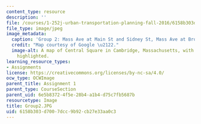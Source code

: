 ```yaml
---
content_type: resource
description: ''
file: /courses/1-252j-urban-transportation-planning-fall-2016/6158b303d7007dcc9b92cb27e33aa0c3_Group2.JPG
file_type: image/jpeg
image_metadata:
  caption: 'Group 2: Mass Ave at Main St and Sidney St, Mass Ave at Brookline St.'
  credit: "Map courtesy of Google \u2122."
  image-alt: A map of Central Square in Cambridge, Massachusetts, with key intersections
    highlighted.
learning_resource_types:
- Assignments
license: https://creativecommons.org/licenses/by-nc-sa/4.0/
ocw_type: OCWImage
parent_title: Assignment 1
parent_type: CourseSection
parent_uid: 6e5b8372-4f5e-28b4-a1b4-d75c7fb5687b
resourcetype: Image
title: Group2.JPG
uid: 6158b303-d700-7dcc-9b92-cb27e33aa0c3
---
```


